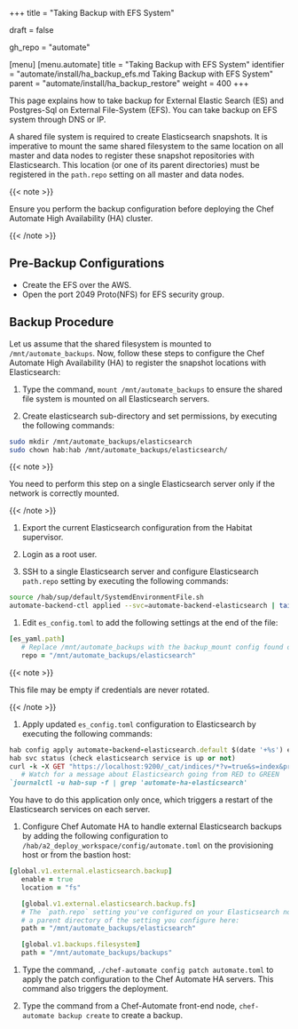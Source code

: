 +++
title = "Taking Backup with EFS System"

draft = false

gh_repo = "automate"

[menu]
  [menu.automate]
    title = "Taking Backup with EFS System"
    identifier = "automate/install/ha_backup_efs.md Taking Backup with EFS System"
    parent = "automate/install/ha_backup_restore"
    weight = 400
+++

This page explains how to take backup for External Elastic Search (ES) and Postgres-Sql on External File-System (EFS). You can take backup on EFS system through DNS or IP.

A shared file system is required to create Elasticsearch snapshots. It is imperative to mount the same shared filesystem to the same location on all master and data nodes to register these snapshot repositories with Elasticsearch. This location (or one of its parent directories) must be registered in the `path.repo` setting on all master and data nodes.

{{< note >}}

Ensure you perform the backup configuration before deploying the Chef Automate High Availability (HA) cluster.

{{< /note >}}

## Pre-Backup Configurations

- Create the EFS over the AWS.
- Open the port 2049 Proto(NFS) for EFS security group.

## Backup Procedure

Let us assume that the shared filesystem is mounted to `/mnt/automate_backups`. Now, follow these steps to configure the Chef Automate High Availability (HA) to register the snapshot locations with Elasticsearch:

1. Type the command, `mount /mnt/automate_backups` to ensure the shared file system is mounted on all Elasticsearch servers.

1. Create elasticsearch sub-directory and set permissions, by executing the following commands:

```bash
sudo mkdir /mnt/automate_backups/elasticsearch
sudo chown hab:hab /mnt/automate_backups/elasticsearch/
```

{{< note >}}

You need to perform this step on a single Elasticsearch server only if the network is correctly mounted.

{{< /note >}}

1. Export the current Elasticsearch configuration from the Habitat supervisor.

1. Login as a root user.

1. SSH to a single Elasticsearch server and configure Elasticsearch `path.repo` setting by executing the following commands:

```bash
source /hab/sup/default/SystemdEnvironmentFile.sh
automate-backend-ctl applied --svc=automate-backend-elasticsearch | tail -n +2 > es_config.toml
```

1. Edit `es_config.toml` to add the following settings at the end of the file:

```ruby
[es_yaml.path]   
   # Replace /mnt/automate_backups with the backup_mount config found on the provisioning host in /hab/a2_deploy_workspace/a2ha.rb   
   repo = "/mnt/automate_backups/elasticsearch" 
```

{{< note >}}

This file may be empty if credentials are never rotated.

{{< /note >}}

1. Apply updated `es_config.toml` configuration to Elasticsearch by executing the following commands:

```ruby
hab config apply automate-backend-elasticsearch.default $(date '+%s') es_config.toml
hab svc status (check elasticsearch service is up or not) 
curl -k -X GET "https://localhost:9200/_cat/indices/*?v=true&s=index&pretty" -u admin:admin  
   # Watch for a message about Elasticsearch going from RED to GREEN
`journalctl -u hab-sup -f | grep 'automate-ha-elasticsearch'
```

You have to do this application only once, which triggers a restart of the Elasticsearch services on each server.

1. Configure Chef Automate HA to handle external Elasticsearch backups by adding the following configuration to `/hab/a2_deploy_workspace/config/automate.toml` on the provisioning host or from the bastion host:

```ruby
[global.v1.external.elasticsearch.backup]
   enable = true
   location = "fs"

   [global.v1.external.elasticsearch.backup.fs]
   # The `path.repo` setting you've configured on your Elasticsearch nodes must be
   # a parent directory of the setting you configure here:
   path = "/mnt/automate_backups/elasticsearch"

   [global.v1.backups.filesystem]
   path = "/mnt/automate_backups/backups"
```

1. Type the command, `./chef-automate config patch automate.toml` to apply the patch configuration to the Chef Automate HA servers. This command also triggers the deployment.

1.  Type the command from a Chef-Automate front-end node, `chef-automate backup create` to create a backup.
